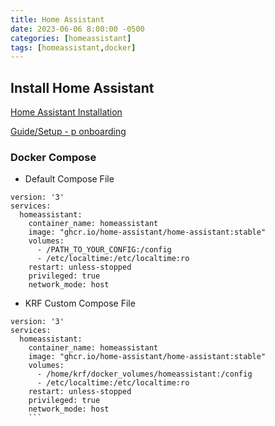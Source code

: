 ```yaml
---
title: Home Assistant
date: 2023-06-06 8:00:00 -0500
categories: [homeassistant]
tags: [homeassistant,docker]
---
```


## Install Home Assistant

[Home Assistant Installation](https://www.home-assistant.io/installation/linux)

[Guide/Setup - p onboarding](https://www.home-assistant.io/getting-started/concepts-terminology/)


### Docker Compose


* Default Compose File
```terminal
version: '3'
services:
  homeassistant:
    container_name: homeassistant
    image: "ghcr.io/home-assistant/home-assistant:stable"
    volumes:
      - /PATH_TO_YOUR_CONFIG:/config
      - /etc/localtime:/etc/localtime:ro
    restart: unless-stopped
    privileged: true
    network_mode: host
```

* KRF Custom Compose File
```terminal
version: '3'
services:
  homeassistant:
    container_name: homeassistant
    image: "ghcr.io/home-assistant/home-assistant:stable"
    volumes:
      - /home/krf/docker_volumes/homeassistant:/config
      - /etc/localtime:/etc/localtime:ro
    restart: unless-stopped
    privileged: true
    network_mode: host
    ```